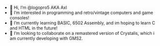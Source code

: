 - 👋 Hi, I’m @logopro5 AKA Axl
- 👀 I’m interested in programming and retro/vintage computers and game consoles!
- 🌱 I’m currently learning BASIC, 6502 Assembly, and im hoping to learn C and HTML in the future!
- 💞️ I’m looking to collaborate on a remastered version of Crystalis, which i am currently developing with GMS2.
